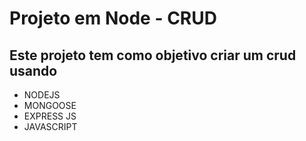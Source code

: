 # Projeto em Node - CRUD


## Este projeto tem como objetivo criar um crud usando
* NODEJS
* MONGOOSE
* EXPRESS JS
* JAVASCRIPT


